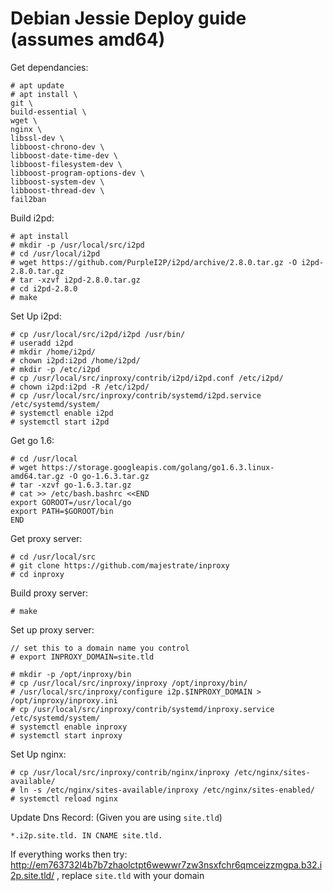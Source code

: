 
# Debian Jessie Deploy guide (assumes amd64)

Get dependancies:

    # apt update
    # apt install \
    git \
    build-essential \
    wget \
    nginx \
    libssl-dev \
    libboost-chrono-dev \
    libboost-date-time-dev \
    libboost-filesystem-dev \
    libboost-program-options-dev \
    libboost-system-dev \
    libboost-thread-dev \
    fail2ban

Build i2pd:

    # apt install
    # mkdir -p /usr/local/src/i2pd
    # cd /usr/local/i2pd
    # wget https://github.com/PurpleI2P/i2pd/archive/2.8.0.tar.gz -O i2pd-2.8.0.tar.gz
    # tar -xzvf i2pd-2.8.0.tar.gz
    # cd i2pd-2.8.0
    # make 

Set Up i2pd:

    # cp /usr/local/src/i2pd/i2pd /usr/bin/
    # useradd i2pd
    # mkdir /home/i2pd/
    # chown i2pd:i2pd /home/i2pd/
    # mkdir -p /etc/i2pd
    # cp /usr/local/src/inproxy/contrib/i2pd/i2pd.conf /etc/i2pd/
    # chown i2pd:i2pd -R /etc/i2pd/
    # cp /usr/local/src/inproxy/contrib/systemd/i2pd.service /etc/systemd/system/
    # systemctl enable i2pd
    # systemctl start i2pd

Get go 1.6:

    # cd /usr/local
    # wget https://storage.googleapis.com/golang/go1.6.3.linux-amd64.tar.gz -O go-1.6.3.tar.gz
    # tar -xzvf go-1.6.3.tar.gz
    # cat >> /etc/bash.bashrc <<END
    export GOROOT=/usr/local/go
    export PATH=$GOROOT/bin
    END

Get proxy server:

    # cd /usr/local/src
    # git clone https://github.com/majestrate/inproxy
    # cd inproxy

Build proxy server:

    # make

Set up proxy server:

    // set this to a domain name you control
    # export INPROXY_DOMAIN=site.tld
    
    # mkdir -p /opt/inproxy/bin
    # cp /usr/local/src/inproxy/inproxy /opt/inproxy/bin/
    # /usr/local/src/inproxy/configure i2p.$INPROXY_DOMAIN > /opt/inproxy/inproxy.ini
    # cp /usr/local/src/inproxy/contrib/systemd/inproxy.service /etc/systemd/system/
    # systemctl enable inproxy
    # systemctl start inproxy


Set Up nginx:
    
    # cp /usr/local/src/inproxy/contrib/nginx/inproxy /etc/nginx/sites-available/
    # ln -s /etc/nginx/sites-available/inproxy /etc/nginx/sites-enabled/
    # systemctl reload nginx

Update Dns Record: (Given you are using `site.tld`)

    *.i2p.site.tld. IN CNAME site.tld.


If everything works then try: http://em763732l4b7b7zhaolctpt6wewwr7zw3nsxfchr6qmceizzmgpa.b32.i2p.site.tld/ , replace `site.tld` with your domain
